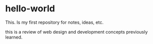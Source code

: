 # hello-world
This. Is my first repository for notes, ideas, etc.


this is a review of web design and development concepts previously learned.
